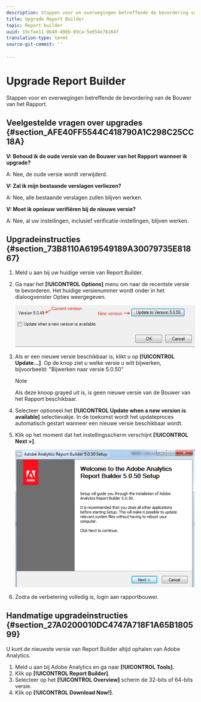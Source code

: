 ```yaml
---
description: Stappen voor en overwegingen betreffende de bevordering van de Bouwer van het Rapport.
title: Upgrade Report Builder
topic: Report builder
uuid: 19cfae11-0b40-498b-89ca-5e854e7b164f
translation-type: tm+mt
source-git-commit: ''

---
```



# Upgrade Report Builder

Stappen voor en overwegingen betreffende de bevordering van de Bouwer van het Rapport.

## Veelgestelde vragen over upgrades {#section_AFE40FF5544C418790A1C298C25CC18A}

**V: Behoud ik de oude versie van de Bouwer van het Rapport wanneer ik upgrade?**

A: Nee, de oude versie wordt verwijderd.

**V: Zal ik mijn bestaande verslagen verliezen?**

A: Nee, alle bestaande verslagen zullen blijven werken.

**V: Moet ik opnieuw verifiëren bij de nieuwe versie?**

A: Nee, al uw instellingen, inclusief verificatie-instellingen, blijven werken.

## Upgradeinstructies {#section_73B8110A619549189A30079735E81867}

1. Meld u aan bij uw huidige versie van Report Builder.
1. Ga naar het **[!UICONTROL Options]** menu om naar de recentste versie te bevorderen. Het huidige versienummer wordt onder in het dialoogvenster Opties weergegeven.

   ![](assets/upgrade.png)

1. Als er een nieuwe versie beschikbaar is, klikt u op **[!UICONTROL Update...]**. Op de knop ziet u welke versie u wilt bijwerken, bijvoorbeeld: &quot;Bijwerken naar versie 5.0.50&quot;

   >[!NOTE]
   >
   >Als deze knoop grayed uit is, is geen nieuwe versie van de Bouwer van het Rapport beschikbaar.

1. Selecteer optioneel het **[!UICONTROL Update when a new version is available]** selectievakje. In de toekomst wordt het updateproces automatisch gestart wanneer een nieuwe versie beschikbaar wordt.
1. Klik op het moment dat het instellingsscherm verschijnt **[!UICONTROL Next >]**.

   ![](assets/setup.png)

1. Zodra de verbetering volledig is, login aan rapportbouwer.

## Handmatige upgradeinstructies {#section_27A0200010DC4747A718F1A65B180599}

U kunt de nieuwste versie van Report Builder altijd ophalen van Adobe Analytics.

1. Meld u aan bij Adobe Analytics en ga naar **[!UICONTROL Tools]**.
1. Klik op **[!UICONTROL Report Builder]**.
1. Selecteer op het **[!UICONTROL Overview]** scherm de 32-bits of 64-bits versie.
1. Klik op **[!UICONTROL Download Now!]**.

